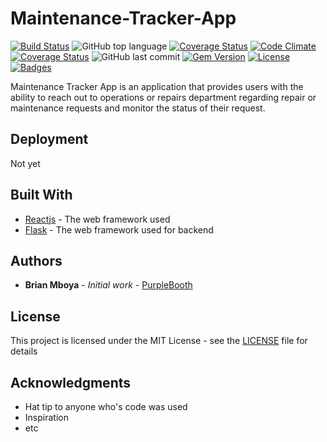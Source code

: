 # Maintenance-Tracker-App

[![Build Status](https://travis-ci.org/asheuh/Maintenance-Tracker-App.svg)](https://travis-ci.org/asheuh/Maintenance-Tracker-App)
![GitHub top language](https://img.shields.io/github/languages/top/asheuh/Maintenance-Tracker-App.svg)
[![Coverage Status](http://img.shields.io/coveralls/asheuh/Maintenance-Tracker-App.svg?style=flat-square)](https://coveralls.io/r/asheuh/Maintenance-Tracker-App) [![Code Climate](http://img.shields.io/codeclimate/github/asheuh/Maintenance-Tracker-App.svg?style=flat-square)](https://codeclimate.com/github/asheuh/Maintenance-Tracker-App)
[![Coverage Status](http://img.shields.io/coveralls/asheuh/Maintenance-Tracker-App.svg)](https://coveralls.io/r/asheuh/Maintenance-Tracker-App)
![GitHub last commit](https://img.shields.io/github/last-commit/asheuh/Maintenance-Tracker-App/develop.svg)
[![Gem Version](http://img.shields.io/gem/v/suchgem.svg)](https://rubygems.org/gems/suchgem)
[![License](http://img.shields.io/:license-mit-blue.svg)](http://doge.mit-license.org)
[![Badges](http://img.shields.io/:badges-7/7-ff6799.svg)](https://github.com/badges/badgerbadgerbadger)

Maintenance Tracker App is an application that provides users with the ability to reach out to operations or repairs department regarding repair or maintenance requests and monitor the status of their request.


## Deployment

Not yet

## Built With

* [Reactjs](http://www.dropwizard.io/1.0.2/docs/) - The web framework used
* [Flask](http://www.dropwizard.io/1.0.2/docs/) - The web framework used for backend


## Authors

* **Brian Mboya** - *Initial work* - [PurpleBooth](https://github.com/PurpleBooth)

## License

This project is licensed under the MIT License - see the [LICENSE](LICENSE) file for details

## Acknowledgments

* Hat tip to anyone who's code was used
* Inspiration
* etc
